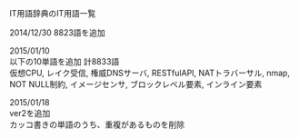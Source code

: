 IT用語辞典のIT用語一覧

2014/12/30 8823語を追加

2015/01/10  
以下の10単語を追加 計8833語  
仮想CPU, レイク受信, 権威DNSサーバ, RESTfulAPI, NATトラバーサル, nmap, NOT NULL制約, イメージセンサ, ブロックレベル要素, インライン要素

2015/01/18   
ver2を追加   
カッコ書きの単語のうち、重複があるものを削除   
